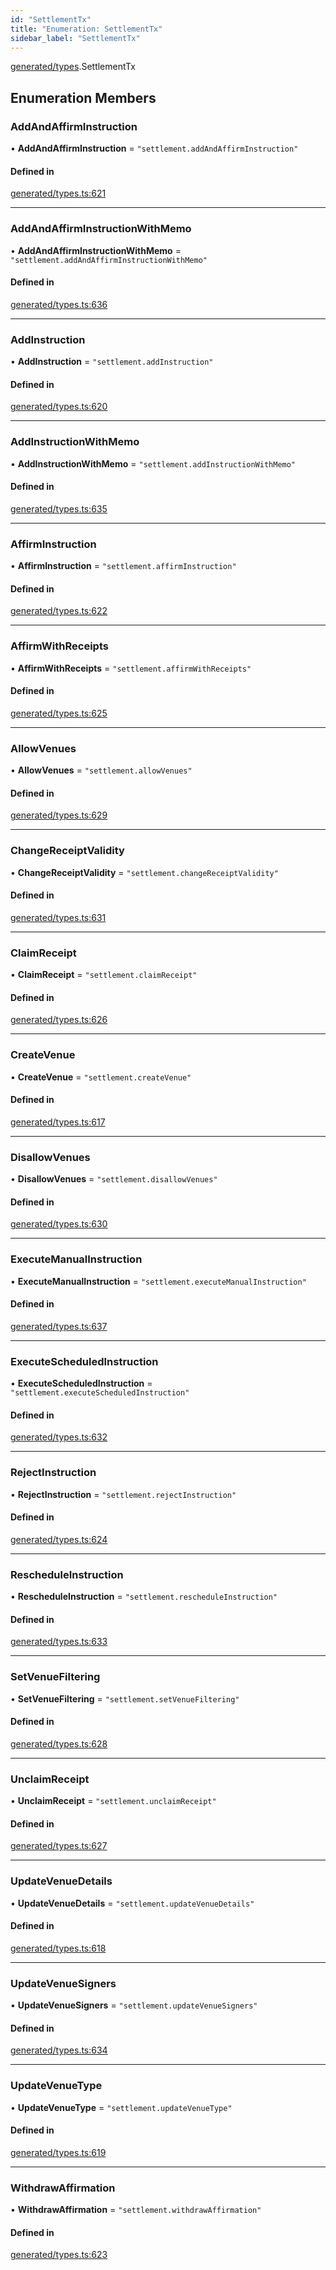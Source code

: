 ```yaml
---
id: "SettlementTx"
title: "Enumeration: SettlementTx"
sidebar_label: "SettlementTx"
---
```


[generated/types](../../../../modules/Generated/Types/Types.md).SettlementTx

## Enumeration Members

### AddAndAffirmInstruction

• **AddAndAffirmInstruction** = ``"settlement.addAndAffirmInstruction"``

#### Defined in

[generated/types.ts:621](https://github.com/PolymeshAssociation/polymesh-sdk/blob/31fdce23/src/generated/types.ts#L621)

___

### AddAndAffirmInstructionWithMemo

• **AddAndAffirmInstructionWithMemo** = ``"settlement.addAndAffirmInstructionWithMemo"``

#### Defined in

[generated/types.ts:636](https://github.com/PolymeshAssociation/polymesh-sdk/blob/31fdce23/src/generated/types.ts#L636)

___

### AddInstruction

• **AddInstruction** = ``"settlement.addInstruction"``

#### Defined in

[generated/types.ts:620](https://github.com/PolymeshAssociation/polymesh-sdk/blob/31fdce23/src/generated/types.ts#L620)

___

### AddInstructionWithMemo

• **AddInstructionWithMemo** = ``"settlement.addInstructionWithMemo"``

#### Defined in

[generated/types.ts:635](https://github.com/PolymeshAssociation/polymesh-sdk/blob/31fdce23/src/generated/types.ts#L635)

___

### AffirmInstruction

• **AffirmInstruction** = ``"settlement.affirmInstruction"``

#### Defined in

[generated/types.ts:622](https://github.com/PolymeshAssociation/polymesh-sdk/blob/31fdce23/src/generated/types.ts#L622)

___

### AffirmWithReceipts

• **AffirmWithReceipts** = ``"settlement.affirmWithReceipts"``

#### Defined in

[generated/types.ts:625](https://github.com/PolymeshAssociation/polymesh-sdk/blob/31fdce23/src/generated/types.ts#L625)

___

### AllowVenues

• **AllowVenues** = ``"settlement.allowVenues"``

#### Defined in

[generated/types.ts:629](https://github.com/PolymeshAssociation/polymesh-sdk/blob/31fdce23/src/generated/types.ts#L629)

___

### ChangeReceiptValidity

• **ChangeReceiptValidity** = ``"settlement.changeReceiptValidity"``

#### Defined in

[generated/types.ts:631](https://github.com/PolymeshAssociation/polymesh-sdk/blob/31fdce23/src/generated/types.ts#L631)

___

### ClaimReceipt

• **ClaimReceipt** = ``"settlement.claimReceipt"``

#### Defined in

[generated/types.ts:626](https://github.com/PolymeshAssociation/polymesh-sdk/blob/31fdce23/src/generated/types.ts#L626)

___

### CreateVenue

• **CreateVenue** = ``"settlement.createVenue"``

#### Defined in

[generated/types.ts:617](https://github.com/PolymeshAssociation/polymesh-sdk/blob/31fdce23/src/generated/types.ts#L617)

___

### DisallowVenues

• **DisallowVenues** = ``"settlement.disallowVenues"``

#### Defined in

[generated/types.ts:630](https://github.com/PolymeshAssociation/polymesh-sdk/blob/31fdce23/src/generated/types.ts#L630)

___

### ExecuteManualInstruction

• **ExecuteManualInstruction** = ``"settlement.executeManualInstruction"``

#### Defined in

[generated/types.ts:637](https://github.com/PolymeshAssociation/polymesh-sdk/blob/31fdce23/src/generated/types.ts#L637)

___

### ExecuteScheduledInstruction

• **ExecuteScheduledInstruction** = ``"settlement.executeScheduledInstruction"``

#### Defined in

[generated/types.ts:632](https://github.com/PolymeshAssociation/polymesh-sdk/blob/31fdce23/src/generated/types.ts#L632)

___

### RejectInstruction

• **RejectInstruction** = ``"settlement.rejectInstruction"``

#### Defined in

[generated/types.ts:624](https://github.com/PolymeshAssociation/polymesh-sdk/blob/31fdce23/src/generated/types.ts#L624)

___

### RescheduleInstruction

• **RescheduleInstruction** = ``"settlement.rescheduleInstruction"``

#### Defined in

[generated/types.ts:633](https://github.com/PolymeshAssociation/polymesh-sdk/blob/31fdce23/src/generated/types.ts#L633)

___

### SetVenueFiltering

• **SetVenueFiltering** = ``"settlement.setVenueFiltering"``

#### Defined in

[generated/types.ts:628](https://github.com/PolymeshAssociation/polymesh-sdk/blob/31fdce23/src/generated/types.ts#L628)

___

### UnclaimReceipt

• **UnclaimReceipt** = ``"settlement.unclaimReceipt"``

#### Defined in

[generated/types.ts:627](https://github.com/PolymeshAssociation/polymesh-sdk/blob/31fdce23/src/generated/types.ts#L627)

___

### UpdateVenueDetails

• **UpdateVenueDetails** = ``"settlement.updateVenueDetails"``

#### Defined in

[generated/types.ts:618](https://github.com/PolymeshAssociation/polymesh-sdk/blob/31fdce23/src/generated/types.ts#L618)

___

### UpdateVenueSigners

• **UpdateVenueSigners** = ``"settlement.updateVenueSigners"``

#### Defined in

[generated/types.ts:634](https://github.com/PolymeshAssociation/polymesh-sdk/blob/31fdce23/src/generated/types.ts#L634)

___

### UpdateVenueType

• **UpdateVenueType** = ``"settlement.updateVenueType"``

#### Defined in

[generated/types.ts:619](https://github.com/PolymeshAssociation/polymesh-sdk/blob/31fdce23/src/generated/types.ts#L619)

___

### WithdrawAffirmation

• **WithdrawAffirmation** = ``"settlement.withdrawAffirmation"``

#### Defined in

[generated/types.ts:623](https://github.com/PolymeshAssociation/polymesh-sdk/blob/31fdce23/src/generated/types.ts#L623)
